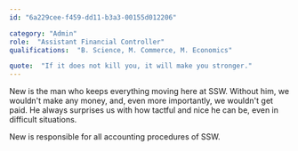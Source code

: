 ```yaml
---
id: "6a229cee-f459-dd11-b3a3-00155d012206"

category: "Admin"
role:  "Assistant Financial Controller"
qualifications:  "B. Science, M. Commerce, M. Economics"

quote:  "If it does not kill you, it will make you stronger."
---
```


New is the man who keeps everything moving here at SSW. Without him, we wouldn't make any money, and, even more importantly, we wouldn't get paid. He always surprises us with how tactful and nice he can be, even in difficult situations.  

New is responsible for all accounting procedures of SSW.